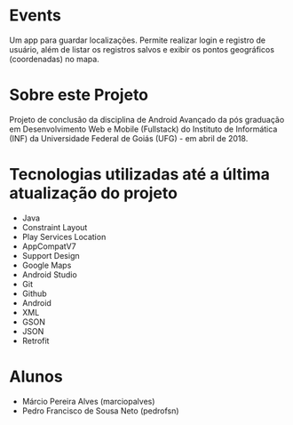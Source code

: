 # Events
Um app para guardar localizações. Permite realizar login e registro de usuário, além de listar os registros salvos e exibir os pontos geográficos (coordenadas) no mapa.

# Sobre este Projeto
Projeto de conclusão da disciplina de Android Avançado da pós graduação em Desenvolvimento Web e Mobile (Fullstack) do Instituto de Informática (INF) da Universidade Federal de Goiás (UFG) - em abril de 2018.

# Tecnologias utilizadas até a última atualização do projeto
- Java
- Constraint Layout
- Play Services Location
- AppCompatV7
- Support Design
- Google Maps
- Android Studio
- Git
- Github
- Android
- XML
- GSON
- JSON
- Retrofit

# Alunos
- Márcio Pereira Alves (marciopalves)
- Pedro Francisco de Sousa Neto (pedrofsn)
